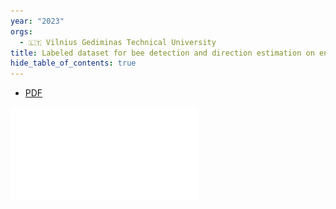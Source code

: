```yaml
---
year: "2023"
orgs:
  - 🇱🇹 Vilnius Gediminas Technical University
title: Labeled dataset for bee detection and direction estimation on entrance to beehive
hide_table_of_contents: true
---
```



- [PDF](pdfs/Labeled%20dataset%20for%20bee%20detection%20and%20direction%20estimation%20on%20entrance%20to%20beehive.pdf)


![](pdfs/Labeled%20dataset%20for%20bee%20detection%20and%20direction%20estimation%20on%20entrance%20to%20beehive.pdf)